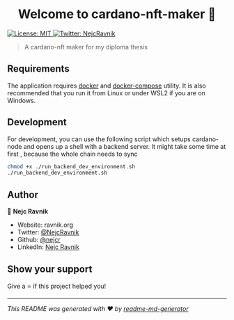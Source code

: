 <h1 align="center">Welcome to cardano-nft-maker 👋</h1>
<p>
  <a href="#" target="_blank">
    <img alt="License: MIT" src="https://img.shields.io/badge/License-MIT-yellow.svg" />
  </a>
  <a href="https://twitter.com/NejcRavnik" target="_blank">
    <img alt="Twitter: NejcRavnik" src="https://img.shields.io/twitter/follow/NejcRavnik.svg?style=social" />
  </a>
</p>

> A cardano-nft maker for my diploma thesis

## Requirements

The application requires [docker](https://www.docker.com/products)
and [docker-compose](https://docs.docker.com/compose/install/) utility. It is also recommended that you run it from
Linux or under WSL2 if you are on Windows.

## Development

For development, you can use the following script which setups cardano-node and opens up a shell with a backend server.
It might take some time at first , because the whole chain needs to sync

```sh
chmod +x ./run_backend_dev_environment.sh
./run_backend_dev_environment.sh
```

## Author

👤 **Nejc Ravnik**

* Website: ravnik.org
* Twitter: [@NejcRavnik](https://twitter.com/NejcRavnik)
* Github: [@nejcr](https://github.com/nejcr)
* LinkedIn: [Nejc Ravnik](https://linkedin.com/in/nejc-ravnik-92574088)

## Show your support

Give a ⭐️ if this project helped you!

***
_This README was generated with ❤️ by [readme-md-generator](https://github.com/kefranabg/readme-md-generator)_
